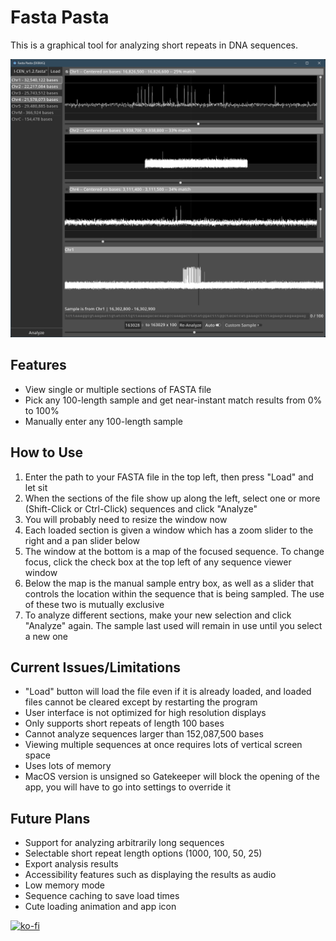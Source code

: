 # Fasta Pasta

This is a graphical tool for analyzing short repeats in DNA sequences.

![An image showing an example of the user interface](images/fp1.png)

## Features

- View single or multiple sections of FASTA file
- Pick any 100-length sample and get near-instant match results from 0% to 100%
- Manually enter any 100-length sample

## How to Use

1. Enter the path to your FASTA file in the top left, then press "Load" and let sit
2. When the sections of the file show up along the left, select one or more (Shift-Click or Ctrl-Click) sequences and click "Analyze"
3. You will probably need to resize the window now
4. Each loaded section is given a window which has a zoom slider to the right and a pan slider below
5. The window at the bottom is a map of the focused sequence. To change focus, click the check box at the top left of any sequence viewer window
6. Below the map is the manual sample entry box, as well as a slider that controls the location within the sequence that is being sampled. The use of these two is mutually exclusive
7. To analyze different sections, make your new selection and click "Analyze" again. The sample last used will remain in use until you select a new one

## Current Issues/Limitations

- "Load" button will load the file even if it is already loaded, and loaded files cannot be cleared except by restarting the program
- User interface is not optimized for high resolution displays
- Only supports short repeats of length 100 bases
- Cannot analyze sequences larger than 152,087,500 bases
- Viewing multiple sequences at once requires lots of vertical screen space
- Uses lots of memory
- MacOS version is unsigned so Gatekeeper will block the opening of the app, you will have to go into settings to override it

## Future Plans

- Support for analyzing arbitrarily long sequences
- Selectable short repeat length options (1000, 100, 50, 25)
- Export analysis results
- Accessibility features such as displaying the results as audio
- Low memory mode
- Sequence caching to save load times
- Cute loading animation and app icon

 
[![ko-fi](https://ko-fi.com/img/githubbutton_sm.svg)](https://ko-fi.com/Y8Y0NJZLS)
